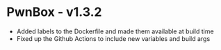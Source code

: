 # PwnBox - v1.3.2

* Added labels to the Dockerfile and made them available at build time
* Fixed up the Github Actions to include new variables and build args
